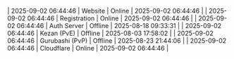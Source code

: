 | 2025-09-02 06:44:46 | Website | Online | 2025-09-02 06:44:46 |
| 2025-09-02 06:44:46 | Registration | Online | 2025-09-02 06:44:46 |
| 2025-09-02 06:44:46 | Auth Server | Offline | 2025-08-18 09:33:31 |
| 2025-09-02 06:44:46 | Kezan (PvE) | Offline | 2025-08-03 17:58:02 |
| 2025-09-02 06:44:46 | Gurubashi (PvP) | Offline | 2025-08-23 21:44:06 |
| 2025-09-02 06:44:46 | Cloudflare | Online | 2025-09-02 06:44:46 |
